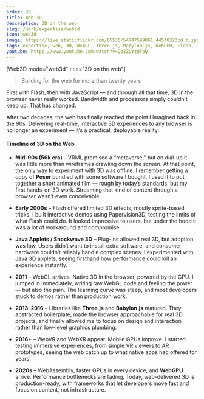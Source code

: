 ```yaml
---
order: 20
title: Web 3D
description: 3D on the web
slug: /work/expertise/web3d
icon: web3d
image: https://live.staticflickr.com/65535/54747599061_445f0323cd_b.jpg
tags: expertise, web, 3D, WebGL, Three.js, Babylon.js, WebGPU, Flash, JavaScript, web development, history, VR, AR, performance
youtube: https://www.youtube.com/watch?v=Qe2ZLYzQToQ
---
```


[Web3D mode="web3d" title="3D on the web"]

> Building for the web for more than twenty years

First with Flash, then with JavaScript — and through all that time, 3D in the browser never really worked. Bandwidth and processors simply couldn’t keep up. That has changed.

After two decades, the web has finally reached the point I imagined back in the 90s. Delivering real-time, interactive 3D experiences to any browser is no longer an experiment — it’s a practical, deployable reality.

#### Timeline of 3D on the Web

- **Mid-90s (56k era)** – VRML promised a “metaverse,” but on dial-up it was little more than wireframes crawling down the screen. At that point, the only way to experiment with 3D was offline. I remember getting a copy of **Poser** bundled with some software I bought. I used it to put together a short animated film — rough by today’s standards, but my first hands-on 3D work. Streaming that kind of content through a browser wasn’t even conceivable.

- **Early 2000s** – Flash offered limited 3D effects, mostly sprite-based tricks. I built interactive demos using Papervision3D, testing the limits of what Flash could do. It looked impressive to users, but under the hood it was a lot of workaround and compromise.

- **Java Applets / Shockwave 3D** – Plug-ins allowed real 3D, but adoption was low. Users didn’t want to install extra software, and consumer hardware couldn’t reliably handle complex scenes. I experimented with Java 3D applets, seeing firsthand how performance could kill an experience instantly.

- **2011** – WebGL arrives. Native 3D in the browser, powered by the GPU. I jumped in immediately, writing raw WebGL code and feeling the power — but also the pain. The learning curve was steep, and most developers stuck to demos rather than production work.

- **2013–2016** – Libraries like **Three.js** and **Babylon.js** matured. They abstracted boilerplate, made the browser approachable for real 3D projects, and finally allowed me to focus on design and interaction rather than low-level graphics plumbing.

- **2016+** – WebVR and WebXR appear. Mobile GPUs improve. I started testing immersive experiences, from simple VR viewers to AR prototypes, seeing the web catch up to what native apps had offered for years.

- **2020s** – WebAssembly, faster GPUs in every device, and **WebGPU** arrive. Performance bottlenecks are fading. Today, web-delivered 3D is production-ready, with frameworks that let developers move fast and focus on content, not infrastructure.
